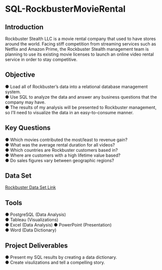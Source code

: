 # SQL-RockbusterMovieRental
## Introduction
Rockbuster Stealth LLC is a movie rental company that used to have stores around the world. Facing stiff competition from streaming services such as Netflix and Amazon Prime, the Rockbuster Stealth management team is planning to use its existing movie licenses to launch an online video rental service in order to stay competitive.  
## Objective
● Load all of Rockbuster’s data into a relational database management system.   
● Use SQL to analyze the data and answer any business questions that the company may have.    
● The results of my analysis will be presented to Rockbuster management, so I’ll need to visualize the data in an easy-to-consume manner.   
## Key Questions
● Which movies contributed the most/least to revenue gain?     
● What was the average rental duration for all videos?   
● Which countries are Rockbuster customers based in?   
● Where are customers with a high lifetime value based?   
● Do sales figures vary between geographic regions? 
## Data Set
[Rockbuster Data Set Link](http://www.postgresqltutorial.com/wp-content/uploads/2019/05/dvdrental.zip)
## Tools
● PostgreSQL (Data Analysis)     
● Tableau (Visualizations)   
● Excel (Data Analysis)
● PowerPoint (Presentation)   
● Word (Data Dictionary)
## Project Deliverables
● Present my SQL results by creating a data dictionary.   
● Create visulizations and tell a compelling story.
